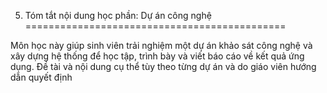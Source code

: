5. Tóm tắt nội dung học phần: Dự án công nghệ
=============================================

Môn học này giúp sinh viên trải nghiệm một dự án khảo sát công nghệ và
xây dựng hệ thống để học tập, trình bày và viết báo cáo về kết quả ứng
dụng. Đề tài và nội dung cụ thể tùy theo từng dự án và do giáo viên
hướng dẫn quyết định

